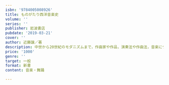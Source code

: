 ```yaml
---
isbn: '9784005008926'
title: ものがたり西洋音楽史
volume: ''
series: ''
publisher: 岩波書店
pubdate: '2019-03-21'
cover: ''
author: 近藤譲／著
description: 中世から20世紀のモダニズムまで，作曲家や作品，演奏法や作曲法，音楽についての考え方の変遷をたどり，西洋音楽史を俯瞰します．
price: '1000'
genre: ''
target: 一般
format: 新書
content: 音楽・舞踊

---
```

